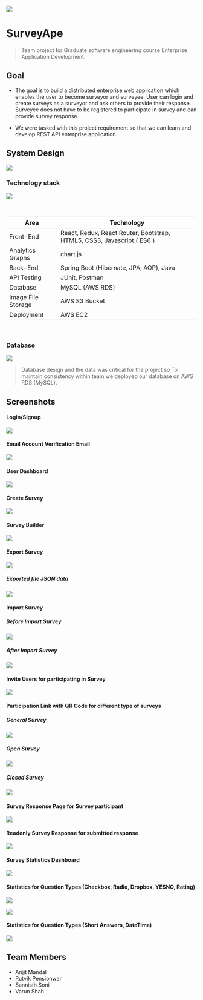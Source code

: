 <link rel="stylesheet" href="readme-src/readme.css">

![](Documentation/images/logo.png)


# SurveyApe

> Team project for Graduate software engineering course Enterprise Application Development.

## Goal

* The goal is to build a distributed enterprise web application which enables the user to become surveyor and surveyee. User can login and create surveys as a surveyor and ask others to provide their response. Surveyee does not have to be registered to participate in survey and can provide survey response.

* We were tasked with this project requirement so that we can learn and develop REST API enterprise application. 

## System Design
![](Documentation/HLD/HighLevelArchitecture.png)

### Technology stack

![](readme-src/technologies.png)

<br/>
<table>
<thead>
<tr>
<th>Area</th>
<th>Technology</th>
</tr>
</thead>
<tbody>
	<tr>
		<td>Front-End</td>
		<td>React, Redux, React Router, Bootstrap, HTML5, CSS3, Javascript ( ES6 )</td>
	</tr>
	<tr>
		<td>Analytics Graphs</td>
		<td>chart.js</td>
	</tr>
	<tr>
		<td>Back-End</td>
		<td>Spring Boot (Hibernate, JPA, AOP), Java </td>
	</tr>
	<tr>
		<td>API Testing</td>
		<td>JUnit, Postman</td>
	</tr>
	<tr>
		<td>Database</td>
		<td>MySQL (AWS RDS)</td>
	</tr>
	<tr>
		<td>Image File Storage</td>
		<td>AWS S3 Bucket</td>
	</tr>
    <tr>
		<td>Deployment</td>
		<td>AWS EC2</td>
	</tr>
</tbody>
</table>
<br/>


### Database
![](Documentation/DB%20Design/DB_Design_Circular.png)

> Database design and the data was critical for the project so To maintain consistency within team we deployed our database on AWS RDS (MySQL).

## Screenshots

#### Login/Signup

![](Documentation/images/Signup/signup.png)

#### Email Account Verification Email

![](Documentation/images/Signup/email_verificationcode.png)

#### User Dashboard

![](Documentation/images/Survey/survey_dashboard.png)

#### Create Survey

![](Documentation/images/SurveyBuilder/create_survey.png)

#### Survey Builder

![](Documentation/images/Survey/surveybuilder_imagesupport.png)

#### Export Survey

![](Documentation/images/Import_Export/Export/export_survey_modal.png)

##### Exported file JSON data
![](Documentation/images/Import_Export/Export/export_survey_jsonformat_file.png)

#### Import Survey

##### Before Import Survey

![](Documentation/images/Import_Export/Import/before_survey_import.png)

##### After Import Survey

![](Documentation/images/Import_Export/Import/after_survey_import.png)

#### Invite Users for participating in Survey

![](Documentation/images/Survey/share_survey.png)

#### Participation Link with QR Code for different type of surveys
##### General Survey
![](Documentation/images/Survey/general_survey_invitation.png)

##### Open Survey
![](Documentation/images/Survey/open_survey_invitation.png)

##### Closed Survey
![](Documentation/images/Survey/close_survey_invitation.png)

#### Survey Response Page for Survey participant

![](Documentation/images/SurveyResponse/surveyresponse_closed_survey.png)

#### Readonly Survey Response for submitted response

![](Documentation/images/SurveyResponse/response_submitted.png)

#### Survey Statistics Dashboard

![](Documentation/images/Statistics/stats_dashboard.png)

#### Statistics for Question Types (Checkbox, Radio, Dropbox, YESNO, Rating)

![](Documentation/images/Statistics/ratings_stats.png)

![](Documentation/images/Statistics/image_statistics.png)

#### Statistics for Question Types (Short Answers, DateTime)

![](Documentation/images/Statistics/short_answer_stats.png)


## Team Members

*	Arijit Mandal
*	Rutvik Pensionwar
*	Sannisth Soni
*	Varun Shah
